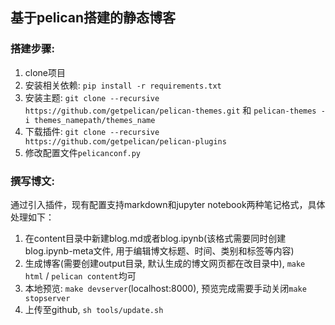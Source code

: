 ## 基于pelican搭建的静态博客

### 搭建步骤:
1. clone项目
2. 安装相关依赖: `pip install -r requirements.txt`
3. 安装主题: `git clone --recursive https://github.com/getpelican/pelican-themes.git` 和 `pelican-themes -i themes_namepath/themes_name`
4. 下载插件: `git clone --recursive https://github.com/getpelican/pelican-plugins`
5. 修改配置文件`pelicanconf.py`

### 撰写博文:
通过引入插件，现有配置支持markdown和jupyter notebook两种笔记格式，具体处理如下：
1. 在content目录中新建blog.md或者blog.ipynb(该格式需要同时创建blog.ipynb-meta文件, 用于编辑博文标题、时间、类别和标签等内容)
2. 生成博客(需要创建output目录, 默认生成的博文网页都在改目录中), `make html` / `pelican content`均可
3. 本地预览: `make devserver`(localhost:8000),  预览完成需要手动关闭`make stopserver`
4. 上传至github, `sh tools/update.sh`  
